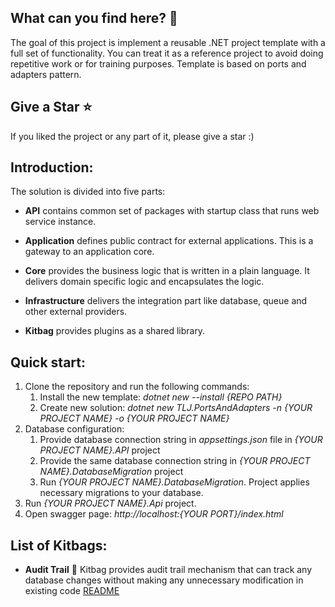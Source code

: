 ## What can you find here? :rocket:
The goal of this project is implement a reusable .NET project template with a full set of functionality. You can treat it as a reference project to avoid doing repetitive work or for training purposes. Template is based on ports and adapters pattern.

## Give a Star :star:
 If you liked the project or any part of it, please give a star :)
 
## Introduction:
The solution is divided into five parts:

- **API** contains common set of packages with startup class that runs web service instance.

- **Application** defines public contract for external applications. This is a gateway to an application core.

- **Core** provides the business logic that is written in a plain language. It delivers domain specific logic and encapsulates the logic.

- **Infrastructure** delivers the integration part like database, queue and other external providers.

- **Kitbag** provides plugins as a shared library.

## Quick start:

1. Clone the repository and run the following commands:
     1. Install the new template: *dotnet new --install {REPO PATH}*
     1. Create new solution: *dotnet new TLJ.PortsAndAdapters -n {YOUR PROJECT NAME} -o {YOUR PROJECT NAME}*
  1. Database configuration:
     1. Provide database connection string in *appsettings.json* file in *{YOUR PROJECT NAME}.API* project
     1. Provide the same database connection string in *{YOUR PROJECT NAME}.DatabaseMigration* project
     1. Run *{YOUR PROJECT NAME}.DatabaseMigration*. Project applies necessary migrations to your database.
  1. Run *{YOUR PROJECT NAME}.Api* project.
  1. Open swagger page: *http://localhost:{YOUR PORT}/index.html*

## List of Kitbags:

- **Audit Trail** :bookmark_tabs: Kitbag provides audit trail mechanism that can track any database changes without making any unnecessary modification in existing code [README]()


